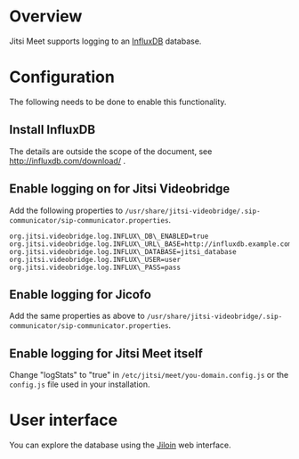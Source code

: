 # Overview
Jitsi Meet supports logging to an [InfluxDB](http://influxdb.com/) database.

# Configuration
The following needs to be done to enable this functionality.

## Install InfluxDB
The details are outside the scope of the document, see http://influxdb.com/download/ .

## Enable logging on for Jitsi Videobridge
Add the following properties to <code>/usr/share/jitsi-videobridge/.sip-communicator/sip-communicator.properties</code>.

```
org.jitsi.videobridge.log.INFLUX\_DB\_ENABLED=true
org.jitsi.videobridge.log.INFLUX\_URL\_BASE=http://influxdb.example.com:8086
org.jitsi.videobridge.log.INFLUX\_DATABASE=jitsi_database
org.jitsi.videobridge.log.INFLUX\_USER=user
org.jitsi.videobridge.log.INFLUX\_PASS=pass
```

## Enable logging for Jicofo
Add the same properties as above to <code>/usr/share/jitsi-videobridge/.sip-communicator/sip-communicator.properties</code>.

## Enable logging for Jitsi Meet itself
Change "logStats" to "true" in <code>/etc/jitsi/meet/you-domain.config.js</code> or the <code>config.js</code> file used in your installation.

# User interface
You can explore the database using the [Jiloin](https://github.com/jitsi/jiloin) web interface.
